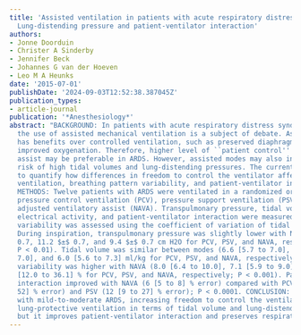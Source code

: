 ```yaml
---
title: 'Assisted ventilation in patients with acute respiratory distress syndrome:
  Lung-distending pressure and patient-ventilator interaction'
authors:
- Jonne Doorduin
- Christer A Sinderby
- Jennifer Beck
- Johannes G van der Hoeven
- Leo M A Heunks
date: '2015-07-01'
publishDate: '2024-09-03T12:52:38.387045Z'
publication_types:
- article-journal
publication: '*Anesthesiology*'
abstract: "BACKGROUND: In patients with acute respiratory distress syndrome (ARDS),
  the use of assisted mechanical ventilation is a subject of debate. Assisted ventilation
  has benefits over controlled ventilation, such as preserved diaphragm function and
  improved oxygenation. Therefore, higher level of ``patient control'' of ventilator
  assist may be preferable in ARDS. However, assisted modes may also increase the
  risk of high tidal volumes and lung-distending pressures. The current study aims
  to quantify how differences in freedom to control the ventilator affect lung-protective
  ventilation, breathing pattern variability, and patient-ventilator interaction.
  METHODS: Twelve patients with ARDS were ventilated in a randomized order with assist
  pressure control ventilation (PCV), pressure support ventilation (PSV), and neurally
  adjusted ventilatory assist (NAVA). Transpulmonary pressure, tidal volume, diaphragm
  electrical activity, and patient-ventilator interaction were measured. Respiratory
  variability was assessed using the coefficient of variation of tidal volume. RESULTS:
  During inspiration, transpulmonary pressure was slightly lower with NAVA (10.3 $±$
  0.7, 11.2 $±$ 0.7, and 9.4 $±$ 0.7 cm H2O for PCV, PSV, and NAVA, respectively;
  P < 0.01). Tidal volume was similar between modes (6.6 [5.7 to 7.0], 6.4 [5.8 to
  7.0], and 6.0 [5.6 to 7.3] ml/kg for PCV, PSV, and NAVA, respectively), but respiratory
  variability was higher with NAVA (8.0 [6.4 to 10.0], 7.1 [5.9 to 9.0], and 17.0
  [12.0 to 36.1] % for PCV, PSV, and NAVA, respectively; P < 0.001). Patient-ventilator
  interaction improved with NAVA (6 [5 to 8] % error) compared with PCV (29 [14 to
  52] % error) and PSV (12 [9 to 27] % error); P < 0.0001. CONCLUSION: In patients
  with mild-to-moderate ARDS, increasing freedom to control the ventilator maintains
  lung-protective ventilation in terms of tidal volume and lung-distending pressure,
  but it improves patient-ventilator interaction and preserves respiratory variability."
---
```

